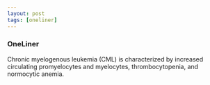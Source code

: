 ```yaml
---
layout: post
tags: [oneliner]
---
```



### OneLiner

Chronic myelogenous leukemia (CML) is characterized by increased circulating promyelocytes and myelocytes, thrombocytopenia, and normocytic anemia.
